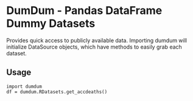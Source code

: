 # DumDum - Pandas DataFrame Dummy Datasets
Provides quick access to publicly available data. Importing dumdum will initialize DataSource objects, which have methods to easily grab each dataset.

## Usage
```
import dumdum
df = dumdum.RDatasets.get_accdeaths()
```